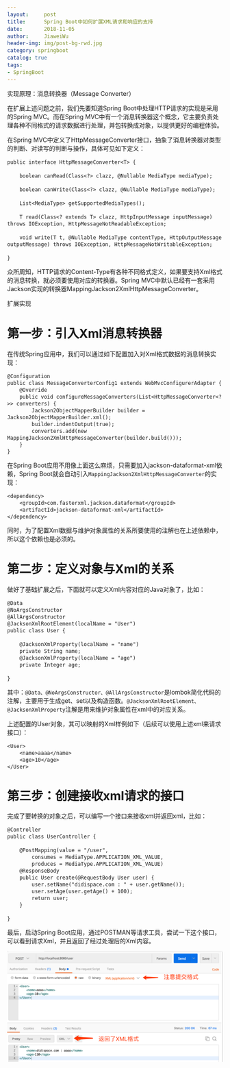```yaml
---
layout:     post                  
title:      Spring Boot中如何扩展XML请求和响应的支持      
date:       2018-11-05             
author:     JiaweiWu        
header-img: img/post-bg-rwd.jpg  
category: springboot   
catalog: true  
tags:                             
- SpringBoot 
---
```



实现原理：消息转换器（Message Converter）

在扩展上述问题之前，我们先要知道Spring Boot中处理HTTP请求的实现是采用的Spring MVC。而在Spring MVC中有一个消息转换器这个概念，它主要负责处理各种不同格式的请求数据进行处理，并包转换成对象，以提供更好的编程体验。

在Spring MVC中定义了HttpMessageConverter接口，抽象了消息转换器对类型的判断、对读写的判断与操作，具体可见如下定义：
```
public interface HttpMessageConverter<T> {

    boolean canRead(Class<?> clazz, @Nullable MediaType mediaType);

    boolean canWrite(Class<?> clazz, @Nullable MediaType mediaType);

    List<MediaType> getSupportedMediaTypes();

    T read(Class<? extends T> clazz, HttpInputMessage inputMessage) throws IOException, HttpMessageNotReadableException;

    void write(T t, @Nullable MediaType contentType, HttpOutputMessage outputMessage) throws IOException, HttpMessageNotWritableException;

}
```
众所周知，HTTP请求的Content-Type有各种不同格式定义，如果要支持Xml格式的消息转换，就必须要使用对应的转换器。Spring MVC中默认已经有一套采用Jackson实现的转换器MappingJackson2XmlHttpMessageConverter。

扩展实现

# 第一步：引入Xml消息转换器

在传统Spring应用中，我们可以通过如下配置加入对Xml格式数据的消息转换实现：
```
@Configuration
public class MessageConverterConfig1 extends WebMvcConfigurerAdapter {
    @Override
    public void configureMessageConverters(List<HttpMessageConverter<?>> converters) {
        Jackson2ObjectMapperBuilder builder = Jackson2ObjectMapperBuilder.xml();
        builder.indentOutput(true);
        converters.add(new MappingJackson2XmlHttpMessageConverter(builder.build()));
    }
}
```
在Spring Boot应用不用像上面这么麻烦，只需要加入jackson-dataformat-xml依赖，Spring Boot就会自动引入`MappingJackson2XmlHttpMessageConverter`的实现：
```
<dependency>
    <groupId>com.fasterxml.jackson.dataformat</groupId>
    <artifactId>jackson-dataformat-xml</artifactId>
</dependency>
```
同时，为了配置Xml数据与维护对象属性的关系所要使用的注解也在上述依赖中，所以这个依赖也是必须的。

# 第二步：定义对象与Xml的关系

做好了基础扩展之后，下面就可以定义Xml内容对应的Java对象了，比如：
```
@Data
@NoArgsConstructor
@AllArgsConstructor
@JacksonXmlRootElement(localName = "User")
public class User {

    @JacksonXmlProperty(localName = "name")
    private String name;
    @JacksonXmlProperty(localName = "age")
    private Integer age;

}
```
其中：`@Data、@NoArgsConstructor、@AllArgsConstructor`是lombok简化代码的注解，主要用于生成get、set以及构造函数。`@JacksonXmlRootElement、@JacksonXmlProperty`注解是用来维护对象属性在xml中的对应关系。

上述配置的User对象，其可以映射的Xml样例如下（后续可以使用上述xml来请求接口）：
```
<User>
	<name>aaaa</name>
	<age>10</age>
</User>
```
# 第三步：创建接收xml请求的接口

完成了要转换的对象之后，可以编写一个接口来接收xml并返回xml，比如：
```
@Controller
public class UserController {

    @PostMapping(value = "/user", 
        consumes = MediaType.APPLICATION_XML_VALUE, 
        produces = MediaType.APPLICATION_XML_VALUE)
    @ResponseBody
    public User create(@RequestBody User user) {
        user.setName("didispace.com : " + user.getName());
        user.setAge(user.getAge() + 100);
        return user;
    }

}
```
最后，启动Spring Boot应用，通过POSTMAN等请求工具，尝试一下这个接口，可以看到请求Xml，并且返回了经过处理后的Xml内容。

![](https://raw.githubusercontent.com/wjw0315/blog_gitalk/master/2018/11/1.png)

